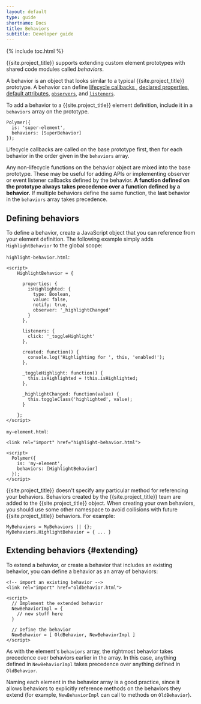 ```yaml
---
layout: default
type: guide
shortname: Docs
title: Behaviors
subtitle: Developer guide
---
```


{% include toc.html %}

{{site.project_title}} supports extending custom element prototypes with 
shared code modules called _behaviors_.

A behavior is an object that looks similar to a typical
{{site.project_title}} prototype.  A behavior can define [lifecycle callbacks
](registering-elements.html#basic-callbacks),  [declared
properties](properties.html), [default attributes](registering-elements.html#host-attributes),
[`observers`](properties.html#observing-changes-to-multiple-properties), and [`listeners`](events.html#event-listeners).

To add a behavior to a {{site.project_title}} element definition, include it in a
`behaviors` array on the prototype. 

    Polymer({
      is: 'super-element',
      behaviors: [SuperBehavior]
    });

Lifecycle callbacks are called on the base prototype first, then for each
behavior in the order given in the `behaviors` array.

Any non-lifecycle functions on the behavior object are mixed into
the base prototype. These may be useful for adding APIs or implementing 
observer or event listener callbacks defined by the behavior. **A function
defined on the prototype always takes precedence over a function defined 
by a behavior.** If multiple behaviors define the same function, the 
**last** behavior in the `behaviors` array takes precedence. 

## Defining behaviors

To define a behavior, create a JavaScript object that you can reference from your element definition.
The following example simply adds `HighlightBehavior` to the global scope:


`highlight-behavior.html`:

    <script>
        HighlightBehavior = {
    
          properties: {
            isHighlighted: {
              type: Boolean,
              value: false,
              notify: true,
              observer: '_highlightChanged'
            }
          },
          
          listeners: {
            click: '_toggleHighlight'
          },
          
          created: function() {
            console.log('Highlighting for ', this, 'enabled!');
          },
    
          _toggleHighlight: function() {
            this.isHighlighted = !this.isHighlighted;
          },
          
          _highlightChanged: function(value) {
            this.toggleClass('highlighted', value);
          }
    
        };
    </script>

`my-element.html`:

    <link rel="import" href="highlight-behavior.html">

    <script>
      Polymer({
        is: 'my-element',
        behaviors: [HighlightBehavior]
      });
    </script>

{{site.project_title}} doesn't specify any
particular method for referencing your behaviors. Behaviors created by the {{site.project_title}}
team are added to the {{site.project_title}} object. When creating your own behaviors, you should 
use some other namespace to avoid collisions with future {{site.project_title}} behaviors. For example:

    MyBehaviors = MyBehaviors || {};
    MyBehaviors.HighlightBehavior = { ... }

## Extending behaviors {#extending}

To extend a behavior, or create a behavior that includes an existing behavior, you can define a 
behavior as an array of behaviors:

    <!-- import an existing behavior -->
    <link rel="import" href="oldbehavior.html">

    <script>
      // Implement the extended behavior
      NewBehaviorImpl = {
        // new stuff here 
      }

      // Define the behavior
      NewBehavior = [ OldBehavior, NewBehaviorImpl ]
    </script>

As with the element's `behaviors` array, the rightmost behavior takes precedence over behaviors earlier in the array. 
In this case, anything defined in `NewBehaviorImpl` takes precedence over anything defined in `OldBehavior`.

Naming each element in the behavior array is a good practice, since it allows behaviors to explicitly reference methods 
on the behaviors they extend (for example, `NewBehaviorImpl` can call to methods on `OldBehavior`). 

